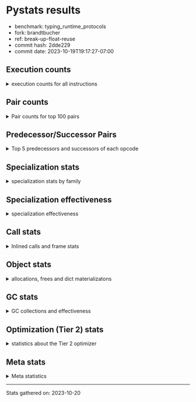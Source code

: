 
# Pystats results

- benchmark: typing_runtime_protocols
- fork: brandtbucher
- ref: break-up-float-reuse
- commit hash: 2dde229
- commit date: 2023-10-19T19:17:27-07:00

## Execution counts

<details>
<summary> execution counts for all instructions </summary>

|Name | Count | Self | Cumulative | Miss ratio | 
|---|---:|---:|---:|---:|
| LOAD_GLOBAL_MODULE | 49,890,520 | 13.6% | 13.6% |  |
| LOAD_FAST | 45,896,940 | 12.5% | 26.0% |  |
| STORE_FAST | 24,684,840 | 6.7% | 32.8% |  |
| LOAD_GLOBAL_BUILTIN | 22,410,600 | 6.1% | 38.9% |  |
| CALL | 20,895,750 | 5.7% | 44.5% |  |
| LOAD_FAST_LOAD_FAST | 17,034,540 | 4.6% | 49.2% |  |
| IS_OP | 16,419,840 | 4.5% | 53.6% |  |
| RESUME_CHECK | 15,652,260 | 4.3% | 57.9% |  |
| POP_JUMP_IF_FALSE | 15,267,840 | 4.2% | 62.0% |  |
| POP_JUMP_IF_TRUE | 14,837,760 | 4.0% | 66.1% |  |
| RETURN_VALUE | 12,272,760 | 3.3% | 69.4% |  |
| CALL_PY_EXACT_ARGS | 9,876,480 | 2.7% | 72.1% |  |
| LOAD_CONST | 9,769,560 | 2.7% | 74.8% |  |
| LOAD_ATTR | 7,943,160 | 2.2% | 76.9% |  |
| JUMP_BACKWARD | 7,020,600 | 1.9% | 78.8% |  |
| CONTAINS_OP | 6,312,960 | 1.7% | 80.5% |  |
| CALL_TYPE_1 | 6,312,960 | 1.7% | 82.3% |  |
| FOR_ITER_TUPLE | 6,221,640 | 1.7% | 84.0% |  |
| CALL_BUILTIN_FAST | 5,990,700 | 1.6% | 85.6% |  |
| TO_BOOL_BOOL | 5,990,400 | 1.6% | 87.2% |  |
| POP_TOP | 4,854,120 | 1.3% | 88.5% |  |
| NOP | 3,563,580 | 1.0% | 89.5% |  |
| GET_ITER | 3,502,260 | 1.0% | 90.5% |  |
| FOR_ITER_LIST | 2,334,720 | 0.6% | 91.1% |  |
| RETURN_CONST | 1,997,100 | 0.5% | 91.6% |  |
| INTERPRETER_EXIT | 1,997,100 | 0.5% | 92.2% |  |
| LOAD_DEREF | 1,996,980 | 0.5% | 92.7% |  |
| COPY_FREE_VARS | 1,996,860 | 0.5% | 93.3% |  |
| LOAD_SUPER_ATTR_METHOD | 1,996,800 | 0.5% | 93.8% |  |
| CALL_ISINSTANCE | 1,996,800 | 0.5% | 94.4% |  |
| CALL_BOUND_METHOD_EXACT_ARGS | 1,996,800 | 0.5% | 94.9% |  |
| FOR_ITER | 1,936,220 | 0.5% | 95.4% |  |
| PUSH_NULL | 1,782,840 | 0.5% | 95.9% |  |
| LOAD_ATTR_CLASS | 1,781,760 | 0.5% | 96.4% |  |
| JUMP_FORWARD | 1,781,760 | 0.5% | 96.9% |  |
| CALL_PY_WITH_DEFAULTS | 1,781,760 | 0.5% | 97.4% |  |
| CALL_METHOD_DESCRIPTOR_FAST | 1,781,760 | 0.5% | 97.8% |  |
| BUILD_MAP | 1,781,760 | 0.5% | 98.3% |  |
| RAISE_VARARGS | 1,382,400 | 0.4% | 98.7% |  |
| PUSH_EXC_INFO | 1,382,400 | 0.4% | 99.1% |  |
| POP_EXCEPT | 1,382,400 | 0.4% | 99.5% |  |
| CHECK_EXC_MATCH | 1,382,400 | 0.4% | 99.8% |  |
| POP_JUMP_IF_NONE | 399,360 | 0.1% | 99.9% |  |
| SWAP | 92,280 | 0.0% | 100.0% |  |
| BINARY_SUBSCR | 92,200 | 0.0% | 100.0% |  |
| FOR_ITER_RANGE | 30,780 | 0.0% | 100.0% |  |
| LIST_APPEND | 780 | 0.0% | 100.0% |  |
| LOAD_GLOBAL | 460 | 0.0% | 100.0% |  |
| STORE_ATTR_INSTANCE_VALUE | 240 | 0.0% | 100.0% |  |
| BUILD_LIST | 180 | 0.0% | 100.0% |  |
| LOAD_ATTR_MODULE | 160 | 0.0% | 100.0% |  |
| CALL_FUNCTION_EX | 120 | 0.0% | 100.0% |  |
| STORE_ATTR | 80 | 0.0% | 100.0% |  |
| LOAD_FAST_AND_CLEAR | 60 | 0.0% | 100.0% |  |
| LIST_EXTEND | 60 | 0.0% | 100.0% |  |
| CALL_INTRINSIC_1 | 60 | 0.0% | 100.0% |  |
| CALL_BUILTIN_CLASS | 60 | 0.0% | 100.0% |  |
| BUILD_TUPLE | 60 | 0.0% | 100.0% |  |
| BINARY_OP_SUBTRACT_FLOAT_LHS | 60 | 0.0% | 100.0% |  |
| BINARY_OP | 20 | 0.0% | 100.0% |  |


</details>

## Pair counts

<details>
<summary> Pair counts for top 100 pairs </summary>

|Pair | Count | Self | Cumulative | 
|---|---:|---:|---:|
| LOAD_GLOBAL_MODULE IS_OP | 15,037,440 | 4.1% | 4.1% |
| RESUME_CHECK LOAD_GLOBAL_MODULE | 11,873,320 | 3.2% | 7.3% |
| LOAD_GLOBAL_BUILTIN LOAD_FAST | 11,689,020 | 3.2% | 10.5% |
| LOAD_GLOBAL_MODULE LOAD_FAST | 11,658,240 | 3.2% | 13.7% |
| LOAD_FAST CALL | 11,258,900 | 3.1% | 16.7% |
| LOAD_FAST LOAD_GLOBAL_MODULE | 10,506,240 | 2.9% | 19.6% |
| IS_OP POP_JUMP_IF_FALSE | 10,106,880 | 2.7% | 22.3% |
| CALL_PY_EXACT_ARGS RESUME_CHECK | 9,876,480 | 2.7% | 25.0% |
| STORE_FAST LOAD_GLOBAL_BUILTIN | 7,342,420 | 2.0% | 27.0% |
| POP_JUMP_IF_FALSE LOAD_FAST | 7,127,040 | 1.9% | 29.0% |
| CALL CALL | 6,318,130 | 1.7% | 30.7% |
| LOAD_GLOBAL_MODULE LOAD_GLOBAL_MODULE | 6,313,600 | 1.7% | 32.4% |
| STORE_FAST LOAD_GLOBAL_MODULE | 6,313,040 | 1.7% | 34.1% |
| LOAD_FAST CALL_TYPE_1 | 6,312,960 | 1.7% | 35.8% |
| IS_OP POP_JUMP_IF_TRUE | 6,312,960 | 1.7% | 37.5% |
| CALL RETURN_VALUE | 6,312,960 | 1.7% | 39.3% |
| LOAD_FAST LOAD_CONST | 5,775,360 | 1.6% | 40.8% |
| RETURN_VALUE STORE_FAST | 5,744,640 | 1.6% | 42.4% |
| STORE_FAST LOAD_FAST | 5,683,980 | 1.5% | 43.9% |
| LOAD_GLOBAL_MODULE LOAD_FAST_LOAD_FAST | 5,560,320 | 1.5% | 45.4% |
| FOR_ITER_TUPLE STORE_FAST | 4,532,040 | 1.2% | 46.7% |
| RETURN_VALUE LOAD_GLOBAL_MODULE | 4,531,220 | 1.2% | 47.9% |
| POP_JUMP_IF_TRUE LOAD_FAST_LOAD_FAST | 4,531,200 | 1.2% | 49.1% |
| LOAD_GLOBAL_MODULE LOAD_GLOBAL_BUILTIN | 4,531,200 | 1.2% | 50.4% |
| LOAD_FAST_LOAD_FAST LOAD_ATTR | 4,531,200 | 1.2% | 51.6% |
| LOAD_ATTR CONTAINS_OP | 4,531,200 | 1.2% | 52.8% |
| CONTAINS_OP POP_JUMP_IF_TRUE | 4,531,200 | 1.2% | 54.1% |
| CALL_TYPE_1 CALL_PY_EXACT_ARGS | 4,531,200 | 1.2% | 55.3% |
| JUMP_BACKWARD FOR_ITER_TUPLE | 4,439,820 | 1.2% | 56.5% |
| POP_JUMP_IF_TRUE JUMP_BACKWARD | 4,439,040 | 1.2% | 57.7% |
| LOAD_CONST CALL_BUILTIN_FAST | 3,993,900 | 1.1% | 58.8% |
| TO_BOOL_BOOL POP_JUMP_IF_TRUE | 3,993,600 | 1.1% | 59.9% |
| POP_JUMP_IF_TRUE LOAD_GLOBAL_BUILTIN | 3,993,600 | 1.1% | 61.0% |
| LOAD_CONST LOAD_CONST | 3,993,600 | 1.1% | 62.1% |
| CALL_BUILTIN_FAST TO_BOOL_BOOL | 3,993,600 | 1.1% | 63.2% |
| STORE_FAST NOP | 3,563,520 | 1.0% | 64.1% |
| LOAD_FAST_LOAD_FAST CALL_PY_EXACT_ARGS | 3,563,520 | 1.0% | 65.1% |
| POP_JUMP_IF_FALSE LOAD_GLOBAL_BUILTIN | 3,379,200 | 0.9% | 66.0% |
| CALL STORE_FAST | 3,317,820 | 0.9% | 66.9% |
| JUMP_BACKWARD FOR_ITER_LIST | 2,150,400 | 0.6% | 67.5% |
| FOR_ITER_LIST STORE_FAST | 2,150,400 | 0.6% | 68.1% |
| RETURN_CONST INTERPRETER_EXIT | 1,997,100 | 0.5% | 68.6% |
| POP_TOP JUMP_BACKWARD | 1,997,100 | 0.5% | 69.2% |
| LOAD_GLOBAL_BUILTIN LOAD_FAST_LOAD_FAST | 1,997,100 | 0.5% | 69.7% |
| COPY_FREE_VARS RESUME_CHECK | 1,996,860 | 0.5% | 70.3% |
| TO_BOOL_BOOL POP_JUMP_IF_FALSE | 1,996,800 | 0.5% | 70.8% |
| RETURN_VALUE TO_BOOL_BOOL | 1,996,800 | 0.5% | 71.3% |
| RESUME_CHECK LOAD_FAST | 1,996,800 | 0.5% | 71.9% |
| LOAD_SUPER_ATTR_METHOD LOAD_FAST | 1,996,800 | 0.5% | 72.4% |
| LOAD_GLOBAL_BUILTIN LOAD_DEREF | 1,996,800 | 0.5% | 73.0% |
| LOAD_FAST_LOAD_FAST CALL_ISINSTANCE | 1,996,800 | 0.5% | 73.5% |
| LOAD_FAST_LOAD_FAST CALL_BUILTIN_FAST | 1,996,800 | 0.5% | 74.1% |
| LOAD_FAST LOAD_SUPER_ATTR_METHOD | 1,996,800 | 0.5% | 74.6% |
| LOAD_FAST CALL_BOUND_METHOD_EXACT_ARGS | 1,996,800 | 0.5% | 75.1% |
| LOAD_DEREF LOAD_FAST | 1,996,800 | 0.5% | 75.7% |
| CALL_ISINSTANCE POP_TOP | 1,996,800 | 0.5% | 76.2% |
| CALL_BUILTIN_FAST RETURN_VALUE | 1,996,800 | 0.5% | 76.8% |
| CALL_BOUND_METHOD_EXACT_ARGS RESUME_CHECK | 1,996,800 | 0.5% | 77.3% |
| CACHE COPY_FREE_VARS | 1,996,800 | 0.5% | 77.9% |
| LOAD_ATTR LOAD_FAST | 1,873,920 | 0.5% | 78.4% |
| LOAD_FAST PUSH_NULL | 1,782,540 | 0.5% | 78.9% |
| FOR_ITER STORE_FAST | 1,782,060 | 0.5% | 79.3% |
| STORE_FAST JUMP_FORWARD | 1,781,760 | 0.5% | 79.8% |
| RESUME_CHECK BUILD_MAP | 1,781,760 | 0.5% | 80.3% |
| PUSH_NULL LOAD_FAST_LOAD_FAST | 1,781,760 | 0.5% | 80.8% |
| POP_JUMP_IF_TRUE LOAD_GLOBAL_MODULE | 1,781,760 | 0.5% | 81.3% |
| NOP LOAD_GLOBAL_BUILTIN | 1,781,760 | 0.5% | 81.8% |
| NOP LOAD_FAST | 1,781,760 | 0.5% | 82.2% |
| LOAD_GLOBAL_MODULE STORE_FAST | 1,781,760 | 0.5% | 82.7% |
| LOAD_GLOBAL_MODULE CALL_METHOD_DESCRIPTOR_FAST | 1,781,760 | 0.5% | 83.2% |
| LOAD_GLOBAL_BUILTIN LOAD_GLOBAL_MODULE | 1,781,760 | 0.5% | 83.7% |
| LOAD_GLOBAL_BUILTIN LOAD_ATTR_CLASS | 1,781,760 | 0.5% | 84.2% |
| LOAD_GLOBAL_BUILTIN LOAD_ATTR | 1,781,760 | 0.5% | 84.7% |
| LOAD_FAST_LOAD_FAST LOAD_GLOBAL_MODULE | 1,781,760 | 0.5% | 85.2% |
| LOAD_FAST_LOAD_FAST CALL_PY_WITH_DEFAULTS | 1,781,760 | 0.5% | 85.6% |
| LOAD_FAST STORE_FAST | 1,781,760 | 0.5% | 86.1% |
| LOAD_FAST CALL_PY_EXACT_ARGS | 1,781,760 | 0.5% | 86.6% |
| LOAD_CONST CALL | 1,781,760 | 0.5% | 87.1% |
| LOAD_ATTR_CLASS LOAD_FAST_LOAD_FAST | 1,781,760 | 0.5% | 87.6% |
| JUMP_FORWARD LOAD_GLOBAL_MODULE | 1,781,760 | 0.5% | 88.1% |
| GET_ITER FOR_ITER_TUPLE | 1,781,760 | 0.5% | 88.5% |
| CONTAINS_OP POP_JUMP_IF_FALSE | 1,781,760 | 0.5% | 89.0% |
| CALL_TYPE_1 STORE_FAST | 1,781,760 | 0.5% | 89.5% |
| CALL_PY_WITH_DEFAULTS RESUME_CHECK | 1,781,760 | 0.5% | 90.0% |
| CALL_METHOD_DESCRIPTOR_FAST RETURN_VALUE | 1,781,760 | 0.5% | 90.5% |
| CALL GET_ITER | 1,781,760 | 0.5% | 91.0% |
| CALL CONTAINS_OP | 1,781,760 | 0.5% | 91.5% |
| BUILD_MAP STORE_FAST | 1,781,760 | 0.5% | 91.9% |
| LOAD_GLOBAL_MODULE RETURN_VALUE | 1,689,600 | 0.5% | 92.4% |
| FOR_ITER_TUPLE LOAD_GLOBAL_MODULE | 1,689,600 | 0.5% | 92.9% |
| LOAD_FAST LOAD_ATTR | 1,628,160 | 0.4% | 93.3% |
| GET_ITER FOR_ITER | 1,536,060 | 0.4% | 93.7% |
| POP_JUMP_IF_FALSE LOAD_GLOBAL_MODULE | 1,536,000 | 0.4% | 94.1% |
| LOAD_GLOBAL_MODULE CALL | 1,536,000 | 0.4% | 94.5% |
| LOAD_ATTR GET_ITER | 1,536,000 | 0.4% | 95.0% |
| RAISE_VARARGS PUSH_EXC_INFO | 1,382,400 | 0.4% | 95.3% |
| PUSH_EXC_INFO LOAD_GLOBAL_BUILTIN | 1,382,400 | 0.4% | 95.7% |
| POP_TOP RETURN_CONST | 1,382,400 | 0.4% | 96.1% |
| POP_TOP POP_EXCEPT | 1,382,400 | 0.4% | 96.5% |
| POP_JUMP_IF_FALSE POP_TOP | 1,382,400 | 0.4% | 96.8% |


</details>

## Predecessor/Successor Pairs

<details>
<summary> Top 5 predecessors and successors of each opcode </summary>

### CACHE

<details>
<summary> Successors and predecessors for CACHE </summary>

|Predecessors | Count | Percentage | 
|---|---:|---:|

|Successors | Count | Percentage | 
|---|---:|---:|
| COPY_FREE_VARS | 1,996,800 | 100.0% |
| RESUME_CHECK | 300 | 0.0% |


</details>

### BINARY_SUBSCR

<details>
<summary> Successors and predecessors for BINARY_SUBSCR </summary>

|Predecessors | Count | Percentage | 
|---|---:|---:|
| LOAD_FAST | 92,160 | 100.0% |
| BINARY_SUBSCR | 40 | 0.0% |

|Successors | Count | Percentage | 
|---|---:|---:|
| SWAP | 92,160 | 100.0% |
| BINARY_SUBSCR | 40 | 0.0% |


</details>

### CHECK_EXC_MATCH

<details>
<summary> Successors and predecessors for CHECK_EXC_MATCH </summary>

|Predecessors | Count | Percentage | 
|---|---:|---:|
| LOAD_GLOBAL_BUILTIN | 1,382,400 | 100.0% |

|Successors | Count | Percentage | 
|---|---:|---:|
| POP_JUMP_IF_FALSE | 1,382,400 | 100.0% |


</details>

### GET_ITER

<details>
<summary> Successors and predecessors for GET_ITER </summary>

|Predecessors | Count | Percentage | 
|---|---:|---:|
| CALL | 1,781,760 | 50.9% |
| LOAD_ATTR | 1,536,000 | 43.9% |
| LOAD_FAST | 184,320 | 5.3% |
| LOAD_CONST | 60 | 0.0% |
| CALL_BUILTIN_CLASS | 60 | 0.0% |

|Successors | Count | Percentage | 
|---|---:|---:|
| FOR_ITER_TUPLE | 1,781,760 | 50.9% |
| FOR_ITER | 1,536,060 | 43.9% |
| FOR_ITER_LIST | 184,320 | 5.3% |
| LOAD_FAST_AND_CLEAR | 60 | 0.0% |
| FOR_ITER_RANGE | 60 | 0.0% |


</details>

### INTERPRETER_EXIT

<details>
<summary> Successors and predecessors for INTERPRETER_EXIT </summary>

|Predecessors | Count | Percentage | 
|---|---:|---:|
| RETURN_CONST | 1,997,100 | 100.0% |

|Successors | Count | Percentage | 
|---|---:|---:|


</details>

### NOP

<details>
<summary> Successors and predecessors for NOP </summary>

|Predecessors | Count | Percentage | 
|---|---:|---:|
| STORE_FAST | 3,563,520 | 100.0% |
| POP_TOP | 60 | 0.0% |

|Successors | Count | Percentage | 
|---|---:|---:|
| LOAD_GLOBAL_BUILTIN | 1,781,760 | 50.0% |
| LOAD_FAST | 1,781,760 | 50.0% |
| LOAD_DEREF | 60 | 0.0% |


</details>

### POP_EXCEPT

<details>
<summary> Successors and predecessors for POP_EXCEPT </summary>

|Predecessors | Count | Percentage | 
|---|---:|---:|
| POP_TOP | 1,382,400 | 100.0% |

|Successors | Count | Percentage | 
|---|---:|---:|
| POP_TOP | 1,382,400 | 100.0% |


</details>

### POP_TOP

<details>
<summary> Successors and predecessors for POP_TOP </summary>

|Predecessors | Count | Percentage | 
|---|---:|---:|
| CALL_ISINSTANCE | 1,996,800 | 41.1% |
| POP_JUMP_IF_FALSE | 1,382,400 | 28.5% |
| POP_EXCEPT | 1,382,400 | 28.5% |
| SWAP | 92,160 | 1.9% |
| CALL_BUILTIN_FAST | 300 | 0.0% |

|Successors | Count | Percentage | 
|---|---:|---:|
| JUMP_BACKWARD | 1,997,100 | 41.1% |
| RETURN_CONST | 1,382,400 | 28.5% |
| POP_EXCEPT | 1,382,400 | 28.5% |
| RETURN_VALUE | 92,160 | 1.9% |
| NOP | 60 | 0.0% |


</details>

### PUSH_EXC_INFO

<details>
<summary> Successors and predecessors for PUSH_EXC_INFO </summary>

|Predecessors | Count | Percentage | 
|---|---:|---:|
| RAISE_VARARGS | 1,382,400 | 100.0% |

|Successors | Count | Percentage | 
|---|---:|---:|
| LOAD_GLOBAL_BUILTIN | 1,382,400 | 100.0% |


</details>

### PUSH_NULL

<details>
<summary> Successors and predecessors for PUSH_NULL </summary>

|Predecessors | Count | Percentage | 
|---|---:|---:|
| LOAD_FAST | 1,782,540 | 100.0% |
| LOAD_ATTR_MODULE | 160 | 0.0% |
| LOAD_DEREF | 120 | 0.0% |
| LOAD_ATTR | 20 | 0.0% |

|Successors | Count | Percentage | 
|---|---:|---:|
| LOAD_FAST_LOAD_FAST | 1,781,760 | 99.9% |
| CALL | 960 | 0.1% |
| LOAD_FAST | 120 | 0.0% |


</details>

### RETURN_VALUE

<details>
<summary> Successors and predecessors for RETURN_VALUE </summary>

|Predecessors | Count | Percentage | 
|---|---:|---:|
| CALL | 6,312,960 | 51.4% |
| CALL_BUILTIN_FAST | 1,996,800 | 16.3% |
| CALL_METHOD_DESCRIPTOR_FAST | 1,781,760 | 14.5% |
| LOAD_GLOBAL_MODULE | 1,689,600 | 13.8% |
| LOAD_FAST | 399,360 | 3.3% |

|Successors | Count | Percentage | 
|---|---:|---:|
| STORE_FAST | 5,744,640 | 46.8% |
| LOAD_GLOBAL_MODULE | 4,531,220 | 36.9% |
| TO_BOOL_BOOL | 1,996,800 | 16.3% |
| RETURN_VALUE | 60 | 0.0% |
| LOAD_GLOBAL | 40 | 0.0% |


</details>

### BINARY_OP

<details>
<summary> Successors and predecessors for BINARY_OP </summary>

|Predecessors | Count | Percentage | 
|---|---:|---:|
| LOAD_FAST | 20 | 100.0% |

|Successors | Count | Percentage | 
|---|---:|---:|
| BINARY_OP_SUBTRACT_FLOAT_LHS | 20 | 100.0% |


</details>

### BUILD_LIST

<details>
<summary> Successors and predecessors for BUILD_LIST </summary>

|Predecessors | Count | Percentage | 
|---|---:|---:|
| SWAP | 60 | 33.3% |
| LOAD_GLOBAL_MODULE | 60 | 33.3% |
| LOAD_FAST | 60 | 33.3% |

|Successors | Count | Percentage | 
|---|---:|---:|
| SWAP | 60 | 33.3% |
| STORE_FAST | 60 | 33.3% |
| LOAD_DEREF | 60 | 33.3% |


</details>

### BUILD_MAP

<details>
<summary> Successors and predecessors for BUILD_MAP </summary>

|Predecessors | Count | Percentage | 
|---|---:|---:|
| RESUME_CHECK | 1,781,760 | 100.0% |

|Successors | Count | Percentage | 
|---|---:|---:|
| STORE_FAST | 1,781,760 | 100.0% |


</details>

### BUILD_TUPLE

<details>
<summary> Successors and predecessors for BUILD_TUPLE </summary>

|Predecessors | Count | Percentage | 
|---|---:|---:|
| LOAD_GLOBAL_MODULE | 60 | 100.0% |

|Successors | Count | Percentage | 
|---|---:|---:|
| GET_ITER | 60 | 100.0% |


</details>

### CALL

<details>
<summary> Successors and predecessors for CALL </summary>

|Predecessors | Count | Percentage | 
|---|---:|---:|
| LOAD_FAST | 11,258,900 | 53.9% |
| CALL | 6,318,130 | 30.2% |
| LOAD_CONST | 1,781,760 | 8.5% |
| LOAD_GLOBAL_MODULE | 1,536,000 | 7.4% |
| PUSH_NULL | 960 | 0.0% |

|Successors | Count | Percentage | 
|---|---:|---:|
| CALL | 6,318,130 | 30.2% |
| RETURN_VALUE | 6,312,960 | 30.2% |
| STORE_FAST | 3,317,820 | 15.9% |
| GET_ITER | 1,781,760 | 8.5% |
| CONTAINS_OP | 1,781,760 | 8.5% |


</details>

### CALL_FUNCTION_EX

<details>
<summary> Successors and predecessors for CALL_FUNCTION_EX </summary>

|Predecessors | Count | Percentage | 
|---|---:|---:|
| LOAD_FAST | 60 | 50.0% |
| CALL_INTRINSIC_1 | 60 | 50.0% |

|Successors | Count | Percentage | 
|---|---:|---:|
| RESUME_CHECK | 60 | 50.0% |
| COPY_FREE_VARS | 60 | 50.0% |


</details>

### CALL_INTRINSIC_1

<details>
<summary> Successors and predecessors for CALL_INTRINSIC_1 </summary>

|Predecessors | Count | Percentage | 
|---|---:|---:|
| LIST_EXTEND | 60 | 100.0% |

|Successors | Count | Percentage | 
|---|---:|---:|
| CALL_FUNCTION_EX | 60 | 100.0% |


</details>

### CONTAINS_OP

<details>
<summary> Successors and predecessors for CONTAINS_OP </summary>

|Predecessors | Count | Percentage | 
|---|---:|---:|
| LOAD_ATTR | 4,531,200 | 71.8% |
| CALL | 1,781,760 | 28.2% |

|Successors | Count | Percentage | 
|---|---:|---:|
| POP_JUMP_IF_TRUE | 4,531,200 | 71.8% |
| POP_JUMP_IF_FALSE | 1,781,760 | 28.2% |


</details>

### COPY_FREE_VARS

<details>
<summary> Successors and predecessors for COPY_FREE_VARS </summary>

|Predecessors | Count | Percentage | 
|---|---:|---:|
| CACHE | 1,996,800 | 100.0% |
| CALL_FUNCTION_EX | 60 | 0.0% |

|Successors | Count | Percentage | 
|---|---:|---:|
| RESUME_CHECK | 1,996,860 | 100.0% |


</details>

### FOR_ITER

<details>
<summary> Successors and predecessors for FOR_ITER </summary>

|Predecessors | Count | Percentage | 
|---|---:|---:|
| GET_ITER | 1,536,060 | 79.3% |
| JUMP_BACKWARD | 399,660 | 20.6% |
| FOR_ITER | 500 | 0.0% |

|Successors | Count | Percentage | 
|---|---:|---:|
| STORE_FAST | 1,782,060 | 92.0% |
| RETURN_CONST | 153,660 | 7.9% |
| FOR_ITER | 500 | 0.0% |


</details>

### IS_OP

<details>
<summary> Successors and predecessors for IS_OP </summary>

|Predecessors | Count | Percentage | 
|---|---:|---:|
| LOAD_GLOBAL_MODULE | 15,037,440 | 91.6% |
| LOAD_FAST_LOAD_FAST | 1,382,400 | 8.4% |

|Successors | Count | Percentage | 
|---|---:|---:|
| POP_JUMP_IF_FALSE | 10,106,880 | 61.6% |
| POP_JUMP_IF_TRUE | 6,312,960 | 38.4% |


</details>

### JUMP_BACKWARD

<details>
<summary> Successors and predecessors for JUMP_BACKWARD </summary>

|Predecessors | Count | Percentage | 
|---|---:|---:|
| POP_JUMP_IF_TRUE | 4,439,040 | 63.2% |
| POP_TOP | 1,997,100 | 28.4% |
| POP_JUMP_IF_NONE | 399,360 | 5.7% |
| FOR_ITER_LIST | 184,320 | 2.6% |
| LIST_APPEND | 780 | 0.0% |

|Successors | Count | Percentage | 
|---|---:|---:|
| FOR_ITER_TUPLE | 4,439,820 | 63.2% |
| FOR_ITER_LIST | 2,150,400 | 30.6% |
| FOR_ITER | 399,660 | 5.7% |
| FOR_ITER_RANGE | 30,720 | 0.4% |


</details>

### JUMP_FORWARD

<details>
<summary> Successors and predecessors for JUMP_FORWARD </summary>

|Predecessors | Count | Percentage | 
|---|---:|---:|
| STORE_FAST | 1,781,760 | 100.0% |

|Successors | Count | Percentage | 
|---|---:|---:|
| LOAD_GLOBAL_MODULE | 1,781,760 | 100.0% |


</details>

### LIST_APPEND

<details>
<summary> Successors and predecessors for LIST_APPEND </summary>

|Predecessors | Count | Percentage | 
|---|---:|---:|
| CALL | 780 | 100.0% |

|Successors | Count | Percentage | 
|---|---:|---:|
| JUMP_BACKWARD | 780 | 100.0% |


</details>

### LIST_EXTEND

<details>
<summary> Successors and predecessors for LIST_EXTEND </summary>

|Predecessors | Count | Percentage | 
|---|---:|---:|
| LOAD_DEREF | 60 | 100.0% |

|Successors | Count | Percentage | 
|---|---:|---:|
| CALL_INTRINSIC_1 | 60 | 100.0% |


</details>

### LOAD_ATTR

<details>
<summary> Successors and predecessors for LOAD_ATTR </summary>

|Predecessors | Count | Percentage | 
|---|---:|---:|
| LOAD_FAST_LOAD_FAST | 4,531,200 | 57.0% |
| LOAD_GLOBAL_BUILTIN | 1,781,760 | 22.4% |
| LOAD_FAST | 1,628,160 | 20.5% |
| LOAD_ATTR | 1,960 | 0.0% |
| LOAD_GLOBAL_MODULE | 60 | 0.0% |

|Successors | Count | Percentage | 
|---|---:|---:|
| CONTAINS_OP | 4,531,200 | 57.0% |
| LOAD_FAST | 1,873,920 | 23.6% |
| GET_ITER | 1,536,000 | 19.3% |
| LOAD_ATTR | 1,960 | 0.0% |
| LOAD_ATTR_MODULE | 60 | 0.0% |


</details>

### LOAD_CONST

<details>
<summary> Successors and predecessors for LOAD_CONST </summary>

|Predecessors | Count | Percentage | 
|---|---:|---:|
| LOAD_FAST | 5,775,360 | 59.1% |
| LOAD_CONST | 3,993,600 | 40.9% |
| RESUME_CHECK | 300 | 0.0% |
| LOAD_FAST_LOAD_FAST | 300 | 0.0% |

|Successors | Count | Percentage | 
|---|---:|---:|
| CALL_BUILTIN_FAST | 3,993,900 | 40.9% |
| LOAD_CONST | 3,993,600 | 40.9% |
| CALL | 1,781,760 | 18.2% |
| LOAD_FAST | 240 | 0.0% |
| GET_ITER | 60 | 0.0% |


</details>

### LOAD_DEREF

<details>
<summary> Successors and predecessors for LOAD_DEREF </summary>

|Predecessors | Count | Percentage | 
|---|---:|---:|
| LOAD_GLOBAL_BUILTIN | 1,996,800 | 100.0% |
| RESUME_CHECK | 60 | 0.0% |
| NOP | 60 | 0.0% |
| BUILD_LIST | 60 | 0.0% |

|Successors | Count | Percentage | 
|---|---:|---:|
| LOAD_FAST | 1,996,800 | 100.0% |
| PUSH_NULL | 120 | 0.0% |
| LIST_EXTEND | 60 | 0.0% |


</details>

### LOAD_FAST

<details>
<summary> Successors and predecessors for LOAD_FAST </summary>

|Predecessors | Count | Percentage | 
|---|---:|---:|
| LOAD_GLOBAL_BUILTIN | 11,689,020 | 25.5% |
| LOAD_GLOBAL_MODULE | 11,658,240 | 25.4% |
| POP_JUMP_IF_FALSE | 7,127,040 | 15.5% |
| STORE_FAST | 5,683,980 | 12.4% |
| RESUME_CHECK | 1,996,800 | 4.4% |

|Successors | Count | Percentage | 
|---|---:|---:|
| CALL | 11,258,900 | 24.5% |
| LOAD_GLOBAL_MODULE | 10,506,240 | 22.9% |
| CALL_TYPE_1 | 6,312,960 | 13.8% |
| LOAD_CONST | 5,775,360 | 12.6% |
| LOAD_SUPER_ATTR_METHOD | 1,996,800 | 4.4% |


</details>

### LOAD_FAST_AND_CLEAR

<details>
<summary> Successors and predecessors for LOAD_FAST_AND_CLEAR </summary>

|Predecessors | Count | Percentage | 
|---|---:|---:|
| GET_ITER | 60 | 100.0% |

|Successors | Count | Percentage | 
|---|---:|---:|
| SWAP | 60 | 100.0% |


</details>

### LOAD_FAST_LOAD_FAST

<details>
<summary> Successors and predecessors for LOAD_FAST_LOAD_FAST </summary>

|Predecessors | Count | Percentage | 
|---|---:|---:|
| LOAD_GLOBAL_MODULE | 5,560,320 | 32.6% |
| POP_JUMP_IF_TRUE | 4,531,200 | 26.6% |
| LOAD_GLOBAL_BUILTIN | 1,997,100 | 11.7% |
| PUSH_NULL | 1,781,760 | 10.5% |
| LOAD_ATTR_CLASS | 1,781,760 | 10.5% |

|Successors | Count | Percentage | 
|---|---:|---:|
| LOAD_ATTR | 4,531,200 | 26.6% |
| CALL_PY_EXACT_ARGS | 3,563,520 | 20.9% |
| CALL_ISINSTANCE | 1,996,800 | 11.7% |
| CALL_BUILTIN_FAST | 1,996,800 | 11.7% |
| LOAD_GLOBAL_MODULE | 1,781,760 | 10.5% |


</details>

### LOAD_GLOBAL

<details>
<summary> Successors and predecessors for LOAD_GLOBAL </summary>

|Predecessors | Count | Percentage | 
|---|---:|---:|
| LOAD_GLOBAL_MODULE | 320 | 69.6% |
| STORE_FAST | 60 | 13.0% |
| RETURN_VALUE | 40 | 8.7% |
| RESUME_CHECK | 20 | 4.3% |
| FOR_ITER_RANGE | 20 | 4.3% |

|Successors | Count | Percentage | 
|---|---:|---:|
| LOAD_GLOBAL_MODULE | 420 | 91.3% |
| LOAD_GLOBAL_BUILTIN | 20 | 4.3% |
| LOAD_ATTR | 20 | 4.3% |


</details>

### POP_JUMP_IF_FALSE

<details>
<summary> Successors and predecessors for POP_JUMP_IF_FALSE </summary>

|Predecessors | Count | Percentage | 
|---|---:|---:|
| IS_OP | 10,106,880 | 66.2% |
| TO_BOOL_BOOL | 1,996,800 | 13.1% |
| CONTAINS_OP | 1,781,760 | 11.7% |
| CHECK_EXC_MATCH | 1,382,400 | 9.1% |

|Successors | Count | Percentage | 
|---|---:|---:|
| LOAD_FAST | 7,127,040 | 46.7% |
| LOAD_GLOBAL_BUILTIN | 3,379,200 | 22.1% |
| LOAD_GLOBAL_MODULE | 1,536,000 | 10.1% |
| POP_TOP | 1,382,400 | 9.1% |
| LOAD_FAST_LOAD_FAST | 1,382,400 | 9.1% |


</details>

### POP_JUMP_IF_NONE

<details>
<summary> Successors and predecessors for POP_JUMP_IF_NONE </summary>

|Predecessors | Count | Percentage | 
|---|---:|---:|
| LOAD_FAST | 399,360 | 100.0% |

|Successors | Count | Percentage | 
|---|---:|---:|
| JUMP_BACKWARD | 399,360 | 100.0% |


</details>

### POP_JUMP_IF_TRUE

<details>
<summary> Successors and predecessors for POP_JUMP_IF_TRUE </summary>

|Predecessors | Count | Percentage | 
|---|---:|---:|
| IS_OP | 6,312,960 | 42.5% |
| CONTAINS_OP | 4,531,200 | 30.5% |
| TO_BOOL_BOOL | 3,993,600 | 26.9% |

|Successors | Count | Percentage | 
|---|---:|---:|
| LOAD_FAST_LOAD_FAST | 4,531,200 | 30.5% |
| JUMP_BACKWARD | 4,439,040 | 29.9% |
| LOAD_GLOBAL_BUILTIN | 3,993,600 | 26.9% |
| LOAD_GLOBAL_MODULE | 1,781,760 | 12.0% |
| LOAD_FAST | 92,160 | 0.6% |


</details>

### RAISE_VARARGS

<details>
<summary> Successors and predecessors for RAISE_VARARGS </summary>

|Predecessors | Count | Percentage | 
|---|---:|---:|
| CALL | 1,382,400 | 100.0% |

|Successors | Count | Percentage | 
|---|---:|---:|
| PUSH_EXC_INFO | 1,382,400 | 100.0% |


</details>

### RETURN_CONST

<details>
<summary> Successors and predecessors for RETURN_CONST </summary>

|Predecessors | Count | Percentage | 
|---|---:|---:|
| POP_TOP | 1,382,400 | 69.2% |
| POP_JUMP_IF_FALSE | 460,800 | 23.1% |
| FOR_ITER | 153,660 | 7.7% |
| STORE_ATTR_INSTANCE_VALUE | 240 | 0.0% |

|Successors | Count | Percentage | 
|---|---:|---:|
| INTERPRETER_EXIT | 1,997,100 | 100.0% |


</details>

### STORE_ATTR

<details>
<summary> Successors and predecessors for STORE_ATTR </summary>

|Predecessors | Count | Percentage | 
|---|---:|---:|
| LOAD_FAST | 80 | 100.0% |

|Successors | Count | Percentage | 
|---|---:|---:|
| STORE_ATTR_INSTANCE_VALUE | 80 | 100.0% |


</details>

### STORE_FAST

<details>
<summary> Successors and predecessors for STORE_FAST </summary>

|Predecessors | Count | Percentage | 
|---|---:|---:|
| RETURN_VALUE | 5,744,640 | 23.3% |
| FOR_ITER_TUPLE | 4,532,040 | 18.4% |
| CALL | 3,317,820 | 13.4% |
| FOR_ITER_LIST | 2,150,400 | 8.7% |
| FOR_ITER | 1,782,060 | 7.2% |

|Successors | Count | Percentage | 
|---|---:|---:|
| LOAD_GLOBAL_BUILTIN | 7,342,420 | 29.7% |
| LOAD_GLOBAL_MODULE | 6,313,040 | 25.6% |
| LOAD_FAST | 5,683,980 | 23.0% |
| NOP | 3,563,520 | 14.4% |
| JUMP_FORWARD | 1,781,760 | 7.2% |


</details>

### SWAP

<details>
<summary> Successors and predecessors for SWAP </summary>

|Predecessors | Count | Percentage | 
|---|---:|---:|
| BINARY_SUBSCR | 92,160 | 99.9% |
| LOAD_FAST_AND_CLEAR | 60 | 0.1% |
| BUILD_LIST | 60 | 0.1% |

|Successors | Count | Percentage | 
|---|---:|---:|
| POP_TOP | 92,160 | 99.9% |
| FOR_ITER_TUPLE | 60 | 0.1% |
| BUILD_LIST | 60 | 0.1% |


</details>

### BINARY_OP_SUBTRACT_FLOAT_LHS

<details>
<summary> Successors and predecessors for BINARY_OP_SUBTRACT_FLOAT_LHS </summary>

|Predecessors | Count | Percentage | 
|---|---:|---:|
| LOAD_FAST | 40 | 66.7% |
| BINARY_OP | 20 | 33.3% |

|Successors | Count | Percentage | 
|---|---:|---:|
| RETURN_VALUE | 60 | 100.0% |


</details>

### CALL_BOUND_METHOD_EXACT_ARGS

<details>
<summary> Successors and predecessors for CALL_BOUND_METHOD_EXACT_ARGS </summary>

|Predecessors | Count | Percentage | 
|---|---:|---:|
| LOAD_FAST | 1,996,800 | 100.0% |

|Successors | Count | Percentage | 
|---|---:|---:|
| RESUME_CHECK | 1,996,800 | 100.0% |


</details>

### CALL_BUILTIN_CLASS

<details>
<summary> Successors and predecessors for CALL_BUILTIN_CLASS </summary>

|Predecessors | Count | Percentage | 
|---|---:|---:|
| LOAD_FAST | 40 | 66.7% |
| CALL | 20 | 33.3% |

|Successors | Count | Percentage | 
|---|---:|---:|
| GET_ITER | 60 | 100.0% |


</details>

### CALL_BUILTIN_FAST

<details>
<summary> Successors and predecessors for CALL_BUILTIN_FAST </summary>

|Predecessors | Count | Percentage | 
|---|---:|---:|
| LOAD_CONST | 3,993,900 | 66.7% |
| LOAD_FAST_LOAD_FAST | 1,996,800 | 33.3% |

|Successors | Count | Percentage | 
|---|---:|---:|
| TO_BOOL_BOOL | 3,993,600 | 66.7% |
| RETURN_VALUE | 1,996,800 | 33.3% |
| POP_TOP | 300 | 0.0% |


</details>

### CALL_ISINSTANCE

<details>
<summary> Successors and predecessors for CALL_ISINSTANCE </summary>

|Predecessors | Count | Percentage | 
|---|---:|---:|
| LOAD_FAST_LOAD_FAST | 1,996,800 | 100.0% |

|Successors | Count | Percentage | 
|---|---:|---:|
| POP_TOP | 1,996,800 | 100.0% |


</details>

### CALL_METHOD_DESCRIPTOR_FAST

<details>
<summary> Successors and predecessors for CALL_METHOD_DESCRIPTOR_FAST </summary>

|Predecessors | Count | Percentage | 
|---|---:|---:|
| LOAD_GLOBAL_MODULE | 1,781,760 | 100.0% |

|Successors | Count | Percentage | 
|---|---:|---:|
| RETURN_VALUE | 1,781,760 | 100.0% |


</details>

### CALL_PY_EXACT_ARGS

<details>
<summary> Successors and predecessors for CALL_PY_EXACT_ARGS </summary>

|Predecessors | Count | Percentage | 
|---|---:|---:|
| CALL_TYPE_1 | 4,531,200 | 45.9% |
| LOAD_FAST_LOAD_FAST | 3,563,520 | 36.1% |
| LOAD_FAST | 1,781,760 | 18.0% |

|Successors | Count | Percentage | 
|---|---:|---:|
| RESUME_CHECK | 9,876,480 | 100.0% |


</details>

### CALL_PY_WITH_DEFAULTS

<details>
<summary> Successors and predecessors for CALL_PY_WITH_DEFAULTS </summary>

|Predecessors | Count | Percentage | 
|---|---:|---:|
| LOAD_FAST_LOAD_FAST | 1,781,760 | 100.0% |

|Successors | Count | Percentage | 
|---|---:|---:|
| RESUME_CHECK | 1,781,760 | 100.0% |


</details>

### CALL_TYPE_1

<details>
<summary> Successors and predecessors for CALL_TYPE_1 </summary>

|Predecessors | Count | Percentage | 
|---|---:|---:|
| LOAD_FAST | 6,312,960 | 100.0% |

|Successors | Count | Percentage | 
|---|---:|---:|
| CALL_PY_EXACT_ARGS | 4,531,200 | 71.8% |
| STORE_FAST | 1,781,760 | 28.2% |


</details>

### FOR_ITER_LIST

<details>
<summary> Successors and predecessors for FOR_ITER_LIST </summary>

|Predecessors | Count | Percentage | 
|---|---:|---:|
| JUMP_BACKWARD | 2,150,400 | 92.1% |
| GET_ITER | 184,320 | 7.9% |

|Successors | Count | Percentage | 
|---|---:|---:|
| STORE_FAST | 2,150,400 | 92.1% |
| JUMP_BACKWARD | 184,320 | 7.9% |


</details>

### FOR_ITER_RANGE

<details>
<summary> Successors and predecessors for FOR_ITER_RANGE </summary>

|Predecessors | Count | Percentage | 
|---|---:|---:|
| JUMP_BACKWARD | 30,720 | 99.8% |
| GET_ITER | 60 | 0.2% |

|Successors | Count | Percentage | 
|---|---:|---:|
| STORE_FAST | 30,720 | 99.8% |
| LOAD_GLOBAL_MODULE | 40 | 0.1% |
| LOAD_GLOBAL | 20 | 0.1% |


</details>

### FOR_ITER_TUPLE

<details>
<summary> Successors and predecessors for FOR_ITER_TUPLE </summary>

|Predecessors | Count | Percentage | 
|---|---:|---:|
| JUMP_BACKWARD | 4,439,820 | 71.4% |
| GET_ITER | 1,781,760 | 28.6% |
| SWAP | 60 | 0.0% |

|Successors | Count | Percentage | 
|---|---:|---:|
| STORE_FAST | 4,532,040 | 72.8% |
| LOAD_GLOBAL_MODULE | 1,689,600 | 27.2% |


</details>

### LOAD_ATTR_CLASS

<details>
<summary> Successors and predecessors for LOAD_ATTR_CLASS </summary>

|Predecessors | Count | Percentage | 
|---|---:|---:|
| LOAD_GLOBAL_BUILTIN | 1,781,760 | 100.0% |

|Successors | Count | Percentage | 
|---|---:|---:|
| LOAD_FAST_LOAD_FAST | 1,781,760 | 100.0% |


</details>

### LOAD_ATTR_MODULE

<details>
<summary> Successors and predecessors for LOAD_ATTR_MODULE </summary>

|Predecessors | Count | Percentage | 
|---|---:|---:|
| LOAD_GLOBAL_MODULE | 100 | 62.5% |
| LOAD_ATTR | 60 | 37.5% |

|Successors | Count | Percentage | 
|---|---:|---:|
| PUSH_NULL | 160 | 100.0% |


</details>

### LOAD_GLOBAL_BUILTIN

<details>
<summary> Successors and predecessors for LOAD_GLOBAL_BUILTIN </summary>

|Predecessors | Count | Percentage | 
|---|---:|---:|
| STORE_FAST | 7,342,420 | 32.8% |
| LOAD_GLOBAL_MODULE | 4,531,200 | 20.2% |
| POP_JUMP_IF_TRUE | 3,993,600 | 17.8% |
| POP_JUMP_IF_FALSE | 3,379,200 | 15.1% |
| NOP | 1,781,760 | 8.0% |

|Successors | Count | Percentage | 
|---|---:|---:|
| LOAD_FAST | 11,689,020 | 52.2% |
| LOAD_FAST_LOAD_FAST | 1,997,100 | 8.9% |
| LOAD_DEREF | 1,996,800 | 8.9% |
| LOAD_GLOBAL_MODULE | 1,781,760 | 8.0% |
| LOAD_ATTR_CLASS | 1,781,760 | 8.0% |


</details>

### LOAD_GLOBAL_MODULE

<details>
<summary> Successors and predecessors for LOAD_GLOBAL_MODULE </summary>

|Predecessors | Count | Percentage | 
|---|---:|---:|
| RESUME_CHECK | 11,873,320 | 23.8% |
| LOAD_FAST | 10,506,240 | 21.1% |
| LOAD_GLOBAL_MODULE | 6,313,600 | 12.7% |
| STORE_FAST | 6,313,040 | 12.7% |
| RETURN_VALUE | 4,531,220 | 9.1% |

|Successors | Count | Percentage | 
|---|---:|---:|
| IS_OP | 15,037,440 | 30.1% |
| LOAD_FAST | 11,658,240 | 23.4% |
| LOAD_GLOBAL_MODULE | 6,313,600 | 12.7% |
| LOAD_FAST_LOAD_FAST | 5,560,320 | 11.1% |
| LOAD_GLOBAL_BUILTIN | 4,531,200 | 9.1% |


</details>

### LOAD_SUPER_ATTR_METHOD

<details>
<summary> Successors and predecessors for LOAD_SUPER_ATTR_METHOD </summary>

|Predecessors | Count | Percentage | 
|---|---:|---:|
| LOAD_FAST | 1,996,800 | 100.0% |

|Successors | Count | Percentage | 
|---|---:|---:|
| LOAD_FAST | 1,996,800 | 100.0% |


</details>

### RESUME_CHECK

<details>
<summary> Successors and predecessors for RESUME_CHECK </summary>

|Predecessors | Count | Percentage | 
|---|---:|---:|
| CALL_PY_EXACT_ARGS | 9,876,480 | 63.1% |
| COPY_FREE_VARS | 1,996,860 | 12.8% |
| CALL_BOUND_METHOD_EXACT_ARGS | 1,996,800 | 12.8% |
| CALL_PY_WITH_DEFAULTS | 1,781,760 | 11.4% |
| CACHE | 300 | 0.0% |

|Successors | Count | Percentage | 
|---|---:|---:|
| LOAD_GLOBAL_MODULE | 11,873,320 | 75.9% |
| LOAD_FAST | 1,996,800 | 12.8% |
| BUILD_MAP | 1,781,760 | 11.4% |
| LOAD_CONST | 300 | 0.0% |
| LOAD_DEREF | 60 | 0.0% |


</details>

### STORE_ATTR_INSTANCE_VALUE

<details>
<summary> Successors and predecessors for STORE_ATTR_INSTANCE_VALUE </summary>

|Predecessors | Count | Percentage | 
|---|---:|---:|
| LOAD_FAST | 160 | 66.7% |
| STORE_ATTR | 80 | 33.3% |

|Successors | Count | Percentage | 
|---|---:|---:|
| RETURN_CONST | 240 | 100.0% |


</details>

### TO_BOOL_BOOL

<details>
<summary> Successors and predecessors for TO_BOOL_BOOL </summary>

|Predecessors | Count | Percentage | 
|---|---:|---:|
| CALL_BUILTIN_FAST | 3,993,600 | 66.7% |
| RETURN_VALUE | 1,996,800 | 33.3% |

|Successors | Count | Percentage | 
|---|---:|---:|
| POP_JUMP_IF_TRUE | 3,993,600 | 66.7% |
| POP_JUMP_IF_FALSE | 1,996,800 | 33.3% |


</details>


</details>

## Specialization stats

<details>
<summary> specialization stats by family </summary>

### BINARY_SUBSCR

<details>
<summary> specialization stats for BINARY_SUBSCR family </summary>

|Kind | Count | Ratio | 
|---|---|---|
| specialization.deferred |        92160 | 100.0% |

#### Specialization attempts

| | Count | Ratio | 
|---|---:|---:|
| Success | 0 | 0.0% |
| Failure | 40 | 100.0% |

|Failure kind | Count | Ratio | 
|---|---:|---:|
| other | 40 | 100.0% |


</details>

### TO_BOOL

<details>
<summary> specialization stats for TO_BOOL family </summary>

|Kind | Count | Ratio | 
|---|---|---|
|          hit |      5990400 | 100.0% |


</details>

### BINARY_OP

<details>
<summary> specialization stats for BINARY_OP family </summary>

|Kind | Count | Ratio | 
|---|---|---|
|          hit |           60 | 75.0% |

#### Specialization attempts

| | Count | Ratio | 
|---|---:|---:|
| Success | 20 | 100.0% |
| Failure | 0 | 0.0% |

|Failure kind | Count | Ratio | 
|---|---:|---:|


</details>

### CALL

<details>
<summary> specialization stats for CALL family </summary>

|Kind | Count | Ratio | 
|---|---|---|
| specialization.deferred |     20890560 | 39.7% |
|          hit |     31734120 | 60.3% |

#### Specialization attempts

| | Count | Ratio | 
|---|---:|---:|
| Success | 20 | 0.4% |
| Failure | 5,170 | 99.6% |

|Failure kind | Count | Ratio | 
|---|---:|---:|
| method wrapper | 2,400 | 46.4% |
| other | 1,920 | 37.1% |
| operator wrapper | 430 | 8.3% |
| class no vectorcall | 340 | 6.6% |
| cfunc noargs | 60 | 1.2% |
| init not python | 20 | 0.4% |


</details>

### FOR_ITER

<details>
<summary> specialization stats for FOR_ITER family </summary>

|Kind | Count | Ratio | 
|---|---|---|
| specialization.deferred |      1935720 | 18.4% |
|          hit |      8587140 | 81.6% |

#### Specialization attempts

| | Count | Ratio | 
|---|---:|---:|
| Success | 0 | 0.0% |
| Failure | 500 | 100.0% |

|Failure kind | Count | Ratio | 
|---|---:|---:|
| set | 480 | 96.0% |
| ascii string | 20 | 4.0% |


</details>

### JUMP_BACKWARD

<details>
<summary> specialization stats for JUMP_BACKWARD family </summary>

|Kind | Count | Ratio | 
|---|---|---|


</details>

### LOAD_ATTR

<details>
<summary> specialization stats for LOAD_ATTR family </summary>

|Kind | Count | Ratio | 
|---|---|---|
| specialization.deferred |      7941140 | 81.7% |
|          hit |      1781920 | 18.3% |

#### Specialization attempts

| | Count | Ratio | 
|---|---:|---:|
| Success | 60 | 3.0% |
| Failure | 1,960 | 97.0% |

|Failure kind | Count | Ratio | 
|---|---:|---:|
| metaclass attribute | 1,960 | 100.0% |


</details>

### LOAD_GLOBAL

<details>
<summary> specialization stats for LOAD_GLOBAL family </summary>

|Kind | Count | Ratio | 
|---|---|---|
| specialization.deferred |           20 | 0.0% |
|          hit |     72301120 | 100.0% |

#### Specialization attempts

| | Count | Ratio | 
|---|---:|---:|
| Success | 440 | 100.0% |
| Failure | 0 | 0.0% |

|Failure kind | Count | Ratio | 
|---|---:|---:|


</details>

### LOAD_SUPER_ATTR

<details>
<summary> specialization stats for LOAD_SUPER_ATTR family </summary>

|Kind | Count | Ratio | 
|---|---|---|
|          hit |      1996800 | 100.0% |


</details>

### POP_JUMP_IF_FALSE

<details>
<summary> specialization stats for POP_JUMP_IF_FALSE family </summary>

|Kind | Count | Ratio | 
|---|---|---|


</details>

### POP_JUMP_IF_NONE

<details>
<summary> specialization stats for POP_JUMP_IF_NONE family </summary>

|Kind | Count | Ratio | 
|---|---|---|


</details>

### POP_JUMP_IF_TRUE

<details>
<summary> specialization stats for POP_JUMP_IF_TRUE family </summary>

|Kind | Count | Ratio | 
|---|---|---|


</details>

### STORE_ATTR

<details>
<summary> specialization stats for STORE_ATTR family </summary>

|Kind | Count | Ratio | 
|---|---|---|
|          hit |          240 | 75.0% |

#### Specialization attempts

| | Count | Ratio | 
|---|---:|---:|
| Success | 80 | 100.0% |
| Failure | 0 | 0.0% |

|Failure kind | Count | Ratio | 
|---|---:|---:|


</details>


</details>

## Specialization effectiveness

<details>
<summary> specialization effectiveness </summary>

|Instructions | Count | Ratio | 
|---|---:|---:|
| Basic | 163,269,000 | 44.4% |
| Not specialized | 68,393,450 | 18.6% |
| Specialized | 136,047,260 | 37.0% |

### Deferred by instruction

<details>
<summary> deferred by instruction </summary>

|Name | Count | Ratio | 
|---|---:|---:|
| CALL | 20,890,560 | 67.7% |
| LOAD_ATTR | 7,941,140 | 25.7% |
| FOR_ITER | 1,935,720 | 6.3% |
| BINARY_SUBSCR | 92,160 | 0.3% |
| LOAD_GLOBAL | 20 | 0.0% |
| UNPACK_SEQUENCE | 0 | 0.0% |
| TO_BOOL_BOOL | 0 | 0.0% |
| TO_BOOL | 0 | 0.0% |
| SWAP | 0 | 0.0% |
| STORE_SUBSCR | 0 | 0.0% |


</details>


</details>

## Call stats

<details>
<summary> Inlined calls and frame stats </summary>

| | Count | Ratio | 
|---|---:|---:|
| Calls to PyEval_EvalDefault | 1,997,100 | 12.8% |
| Calls to Python functions inlined | 13,655,160 | 87.2% |
| Calls via PyEval_EvalFrame (total) | 1,997,100 | 12.8% |
| Calls via PyEval_EvalFrame (vector) | 1,997,100 | 12.8% |
| Calls via PyEval_EvalFrame (generator) | 0 | 0.0% |
| Calls via PyEval_EvalFrame (legacy) | 0 | 0.0% |
| Calls via PyEval_EvalFrame (function vectorcall) | 1,997,100 | 12.8% |
| Calls via PyEval_EvalFrame (build class) | 0 | 0.0% |
| Calls via PyEval_EvalFrame (slot) | 0 | 0.0% |
| Calls via PyEval_EvalFrame (function ex) | 120 | 0.0% |
| Calls via PyEval_EvalFrame (api) | 0 | 0.0% |
| Calls via PyEval_EvalFrame (method) | 0 | 0.0% |
| Frames pushed | 15,652,260 | 100.0% |
| Frame objects created | 2,764,800 | 17.7% |


</details>

## Object stats

<details>
<summary> allocations, frees and dict materializatons </summary>

| | Count | Ratio | 
|---|---:|---:|
| Allocations from freelist | 22,918,280 | 54.6% |
| Frees to freelist | 22,918,260 |  |
| Allocations | 19,048,360 | 45.4% |
| Allocations to 512 bytes | 19,048,360 | 45.4% |
| Allocations to 4 kbytes | 0 | 0.0% |
| Allocations over 4 kbytes | 0 | 0.0% |
| Frees | 19,048,393 |  |
| New values | 780 |  |
| Interpreter increfs | 159,795,580 | 60.5% |
| Interpreter decrefs | 186,214,260 | 60.8% |
| Increfs | 104,357,740 | 39.5% |
| Decrefs | 119,904,774 | 39.2% |
| Materialize dict (on request) | 780 | 100.0% |
| Materialize dict (new key) | 0 | 0.0% |
| Materialize dict (too big) | 0 | 0.0% |
| Materialize dict (str subclass) | 0 | 0.0% |
| Dematerialize dict | 0 | 0.0% |
| Method cache hits | 11,919,570 |  |
| Method cache misses | 61,630 |  |
| Method cache collisions | 123,116 |  |
| Method cache dunder hits | 16,974,300 |  |
| Method cache dunder misses | 61,560 |  |


</details>

## GC stats

<details>
<summary> GC collections and effectiveness </summary>

|Generation | Collections | Objects collected | Object visits | 
|---:|---:|---:|---:|
| 0 | 0 | 0 | 0 |
| 1 | 0 | 0 | 0 |
| 2 | 0 | 0 | 0 |


</details>

## Optimization (Tier 2) stats

<details>
<summary> statistics about the Tier 2 optimizer </summary>

### Overall stats

<details>
<summary> overall stats </summary>

| | Count | Ratio | 
|---|---:|---:|
| Optimization attempts | 0 |  |
| Traces created | 0 |  |
| Traces executed | 0 |  |
| Uops executed | 0 | 0 |
| Trace stack overflow | 0 |  |
| Trace stack underflow | 0 |  |
| Trace too long | 0 |  |
| Trace too short | 0 |  |
| Inner loop found | 0 |  |
| Recursive call | 0 |  |


</details>

**Trace length histogram**

|Range | Count | Ratio | 
|---|---:|---:|
| <= 1 | 0 |  |

**Optimized trace length histogram**

|Range | Count | Ratio | 
|---|---:|---:|
| <= 1 | 0 |  |

**Trace run length histogram**

|Range | Count | Ratio | 
|---|---:|---:|
| <= 1 | 0 |  |

### Uop stats

<details>
<summary> uop stats </summary>

|Uop | Count | Self | Cumulative | 
|---|---:|---:|---:|


</details>

### Unsupported opcodes

<details>
<summary> unsupported opcodes </summary>

|Opcode | Count | 
|---|---|


</details>


</details>

## Meta stats

<details>
<summary> Meta statistics </summary>

| | Count | 
|---|---:|
| Number of data files | 20 |


</details>

---
Stats gathered on: 2023-10-20
